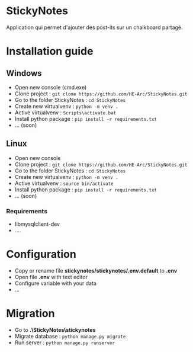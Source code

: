 # StickyNotes
Application qui permet d'ajouter des post-its sur un chalkboard partagé.

# Installation guide
## Windows
- Open new console (cmd.exe)
- Clone project : `git clone https://github.com/HE-Arc/StickyNotes.git`
- Go to the folder StickyNotes : `cd StickyNotes`
- Create new virtualvenv : `python -m venv .`
- Active virtualvenv : `Scripts\activate.bat`
- Install python package : `pip install -r requirements.txt`
- ... (soon)

## Linux
- Open new console
- Clone project : `git clone https://github.com/HE-Arc/StickyNotes.git`
- Go to the folder StickyNotes : `cd StickyNotes`
- Create new virtualvenv : `python -m venv .`
- Active virtualvenv : `source bin/activate`
- Install python package : `pip install -r requirements.txt`
- ... (soon)

### Requirements
- libmysqlclient-dev
- ....

# Configuration
- Copy or rename file **stickynotes/stickynotes/.env.default** to **.env**
- Open file **.env** with text editor
- Configure variable with your data
- ...

# Migration
- Go to **.\StickyNotes\stickynotes**
- Migrate database : `python manage.py migrate`
- Run server : `python manage.py runserver`

